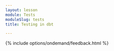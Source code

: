 ```yaml
---
layout: lesson
module: Tests
moduleSlug: tests
title: Testing in dbt

---
```


{% include options/ondemand/feedback.html %}